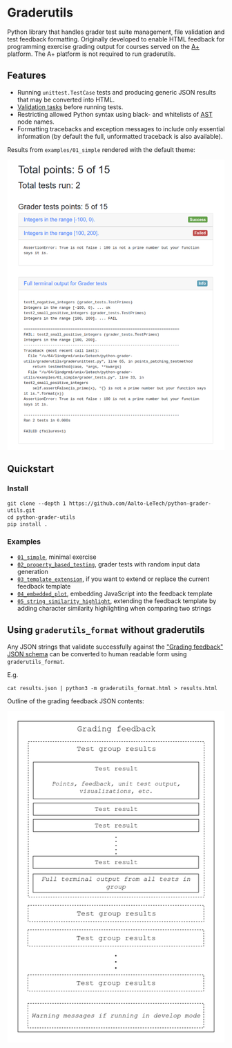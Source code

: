 # Graderutils

Python library that handles grader test suite management, file validation and test feedback formatting.
Originally developed to enable HTML feedback for programming exercise grading output for courses served on the [A+](https://github.com/Aalto-LeTech/a-plus) platform.
The A+ platform is not required to run graderutils.

## Features

* Running `unittest.TestCase` tests and producing generic JSON results that may be converted into HTML.
* [Validation tasks](graderutils#validation-tasks) before running tests.
* Restricting allowed Python syntax using black- and whitelists of [AST](https://docs.python.org/3/library/ast.html) node names.
* Formatting tracebacks and exception messages to include only essential information (by default the full, unformatted traceback is also available).

Results from `examples/01_simple` rendered with the default theme:

![Grading feedback screenshot](screen_v3.0.png "Grading feedback")

## Quickstart

### Install

```
git clone --depth 1 https://github.com/Aalto-LeTech/python-grader-utils.git
cd python-grader-utils
pip install .
```

### Examples

* [`01_simple`](examples/01_simple), minimal exercise
* [`02_property_based_testing`](examples/02_property_based_testing), grader tests with random input data generation
* [`03_template_extension`](examples/03_template_extension), if you want to extend or replace the current feedback template
* [`04_embedded_plot`](examples/04_embedded_plot), embedding JavaScript into the feedback template
* [`05_string_similarity_highlight`](examples/05_string_similarity_highlight), extending the feedback template by adding character similarity highlighting when comparing two strings

## Using `graderutils_format` without graderutils

Any JSON strings that validate successfully against the ["Grading feedback"](graderutils_format/schemas/grading_feedback.schema.json) [JSON schema](http://json-schema.org/) can be converted to human readable form using `graderutils_format`.

E.g.
```
cat results.json | python3 -m graderutils_format.html > results.html
```

Outline of the grading feedback JSON contents:

![Grading feedback JSON schema object diagram](graderutils_format/schemas/grading_feedback.png "Grading feedback JSON")
